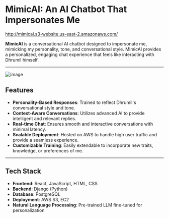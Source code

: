 # MimicAI: An AI Chatbot That Impersonates Me
http://mimicai.s3-website.us-east-2.amazonaws.com/

**MimicAI** is a conversational AI chatbot designed to impersonate me, mimicking my personality, tone, and conversational style. 
MimicAI provides a personalized, engaging chat experience that feels like interacting with Dhrumil himself.

---
![image](https://github.com/user-attachments/assets/79aa7a48-f6d7-4b8f-89fa-ee4c1ae64611)

## Features

- **Personality-Based Responses**: Trained to reflect Dhrumil's conversational style and tone.
- **Context-Aware Conversations**: Utilizes advanced AI to provide intelligent and relevant replies.
- **Real-time Chat**: Ensures smooth and interactive conversations with minimal latency.
- **Scalable Deployment**: Hosted on AWS to handle high user traffic and provide a seamless experience.
- **Customizable Training**: Easily extendable to incorporate new traits, knowledge, or preferences of me.

---

## Tech Stack

- **Frontend**: React, JavaScript, HTML, CSS
- **Backend**: Django (Python)
- **Database**: PostgreSQL
- **Deployment**: AWS S3, EC2
- **Natural Language Processing**: Pre-trained LLM fine-tuned for personalization
